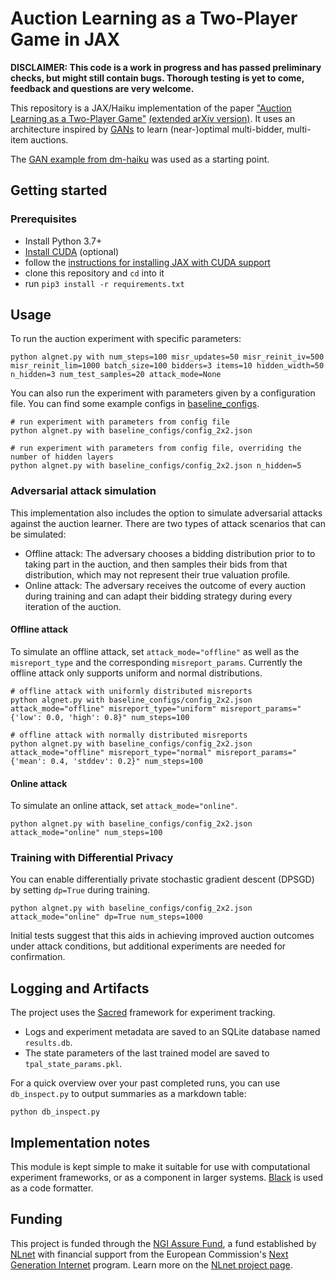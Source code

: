# Auction Learning as a Two-Player Game in JAX

**DISCLAIMER: 
This code is a work in progress and has passed preliminary checks, but might still contain bugs. Thorough testing is yet to come, feedback and questions are very welcome.**

This repository is a JAX/Haiku implementation of the paper ["Auction Learning as a Two-Player Game"](https://openreview.net/forum?id=YHdeAO61l6T) [(extended arXiv version)](https://arxiv.org/pdf/2006.05684.pdf). It uses an architecture inspired by [GANs](https://en.wikipedia.org/wiki/Generative_adversarial_network) to learn (near-)optimal multi-bidder, multi-item auctions.

The [GAN example from dm-haiku](https://github.com/deepmind/dm-haiku/blob/4ae60fd4fd2da3b2f8f9ad3ec6dfd893745b483b/examples/mnist_gan.ipynb) was used as a starting point.


## Getting started

### Prerequisites
- Install Python 3.7+
- [Install CUDA](https://docs.nvidia.com/cuda/cuda-installation-guide-linux/index.html) (optional)
- follow the [instructions for installing JAX with CUDA support](https://github.com/google/jax#pip-installation-gpu-cuda)
- clone this repository and `cd` into it
- run `pip3 install -r requirements.txt`


## Usage

To run the auction experiment with specific parameters:

```
python algnet.py with num_steps=100 misr_updates=50 misr_reinit_iv=500 misr_reinit_lim=1000 batch_size=100 bidders=3 items=10 hidden_width=50 n_hidden=3 num_test_samples=20 attack_mode=None
```

You can also run the experiment with parameters given by a configuration file. You can find some example configs in [baseline_configs](https://github.com/mechanism-learning-research/two-player-auctions/tree/main/baseline_configs).
```
# run experiment with parameters from config file
python algnet.py with baseline_configs/config_2x2.json
```
```
# run experiment with parameters from config file, overriding the number of hidden layers
python algnet.py with baseline_configs/config_2x2.json n_hidden=5
```

### Adversarial attack simulation

This implementation also includes the option to simulate adversarial attacks against the auction learner.
There are two types of attack scenarios that can be simulated:
- Offline attack: The adversary chooses a bidding distribution prior to to taking part in the auction, and then samples their bids from that distribution, which may not represent their true valuation profile.
- Online attack: The adversary receives the outcome of every auction during training and can adapt their bidding strategy during every iteration of the auction.

#### Offline attack
To simulate an offline attack, set `attack_mode="offline"` as well as the `misreport_type` and the corresponding `misreport_params`.
Currently the offline attack only supports uniform and normal distributions.
```
# offline attack with uniformly distributed misreports
python algnet.py with baseline_configs/config_2x2.json attack_mode="offline" misreport_type="uniform" misreport_params="{'low': 0.0, 'high': 0.8}" num_steps=100
```
```
# offline attack with normally distributed misreports
python algnet.py with baseline_configs/config_2x2.json attack_mode="offline" misreport_type="normal" misreport_params="{'mean': 0.4, 'stddev': 0.2}" num_steps=100
```

#### Online attack
To simulate an online attack, set `attack_mode="online"`.
```
python algnet.py with baseline_configs/config_2x2.json attack_mode="online" num_steps=100
```

### Training with Differential Privacy

You can enable differentially private stochastic gradient descent (DPSGD) by setting `dp=True` during training.
```
python algnet.py with baseline_configs/config_2x2.json attack_mode="online" dp=True num_steps=1000
```
Initial tests suggest that this aids in achieving improved auction outcomes under attack conditions, but additional experiments are needed for confirmation.

## Logging and Artifacts

The project uses the [Sacred](https://github.com/IDSIA/sacred) framework for experiment tracking. 

- Logs and experiment metadata are saved to an SQLite database named `results.db`.
- The state parameters of the last trained model are saved to `tpal_state_params.pkl`.

For a quick overview over your past completed runs, you can use `db_inspect.py` to output summaries as a markdown table:
```
python db_inspect.py
```

## Implementation notes

This module is kept simple to make it suitable for use with computational experiment frameworks, or as a component in larger systems.
[Black](https://black.readthedocs.io/en/stable/) is used as a code formatter.

## Funding

This project is funded through the [NGI Assure Fund](https://nlnet.nl/assure), a fund established by [NLnet](https://nlnet.nl) with financial support from the European Commission's [Next Generation Internet](https://ngi.eu) program. Learn more on the [NLnet project page](https://nlnet.nl/project/dist-mech-learn).
